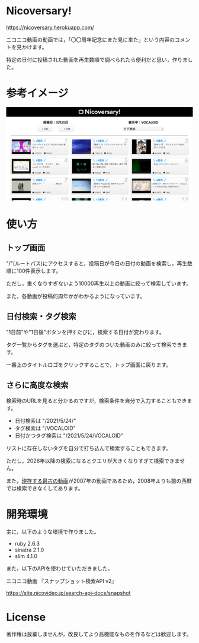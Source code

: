 # Nicoversary!

https://nicoversary.herokuapp.com/

ニコニコ動画の動画では，「〇〇周年記念にまた見に来た」という内容のコメントを見かけます。

特定の日付に投稿された動画を再生数順で調べられたら便利だと思い，作りました。

# 参考イメージ

<img src="./images/readme_image.png" width="640px">

# 使い方

## トップ画面

"/"(ルートパス)にアクセスすると，投稿日が今日の日付の動画を検索し，再生数順に100件表示します。

ただし，重くなりすぎないよう10000再生以上の動画に絞って検索しています。

また，各動画が投稿何周年かがわかるようになっています。

## 日付検索・タグ検索

"1日前"や"1日後"ボタンを押すたびに，検索する日付が変わります。

タグ一覧からタグを選ぶと，特定のタグのついた動画のみに絞って検索できます。

一番上のタイトルロゴをクリックすることで，トップ画面に戻ります。

## さらに高度な検索

検索時のURLを見ると分かるのですが，検索条件を自分で入力することもできます。

- 日付検索は "/2021/5/24/"
- タグ検索は "/VOCALOID"
- 日付かつタグ検索は "/2021/5/24/VOCALOID"

リストに存在しないタグを自分で打ち込んで検索することもできます。

ただし，2026年以降の検索になるとクエリが大きくなりすぎて検索できません。

また，[現存する最古の動画](https://www.nicovideo.jp/watch/sm9)が2007年の動画であるため，2008年よりも前の西暦では検索できなくしてあります。

# 開発環境

主に，以下のような環境で作りました。

- ruby 2.6.3
- sinatra 2.1.0
- slim 4.1.0

また，以下のAPIを使わせていただきました。

ニコニコ動画 『スナップショット検索API v2』

https://site.nicovideo.jp/search-api-docs/snapshot

# License

著作権は放棄しませんが，改良してより高機能なものを作るなどは歓迎します。
